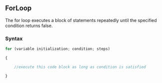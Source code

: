 ﻿## ForLoop
The for loop executes a block of statements repeatedly until the specified condition returns false.
### Syntax
```javascript
for (variable initialization; condition; steps)

{

    //execute this code block as long as condition is satisfied 

}
```

